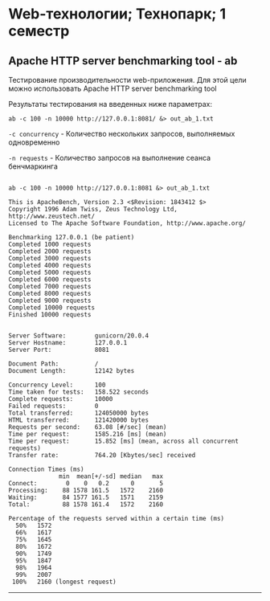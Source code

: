 # Web-технологии; Технопарк; 1 семестр

## Apache HTTP server benchmarking tool - ab

Тестирование производительности web-приложения. Для этой цели можно использовать Apache HTTP server benchmarking tool

Результаты тестирования на введенных ниже параметрах:

`ab -c 100 -n 10000 http://127.0.0.1:8081/ &> out_ab_1.txt`
 
`-c concurrency` - Количество нескольких запросов, выполняемых одновременно

`-n requests` - Количество запросов на выполнение сеанса бенчмаркинга

```Console

ab -c 100 -n 10000 http://127.0.0.1:8081 &> out_ab_1.txt

This is ApacheBench, Version 2.3 <$Revision: 1843412 $>
Copyright 1996 Adam Twiss, Zeus Technology Ltd, http://www.zeustech.net/
Licensed to The Apache Software Foundation, http://www.apache.org/

Benchmarking 127.0.0.1 (be patient)
Completed 1000 requests
Completed 2000 requests
Completed 3000 requests
Completed 4000 requests
Completed 5000 requests
Completed 6000 requests
Completed 7000 requests
Completed 8000 requests
Completed 9000 requests
Completed 10000 requests
Finished 10000 requests


Server Software:        gunicorn/20.0.4
Server Hostname:        127.0.0.1
Server Port:            8081

Document Path:          /
Document Length:        12142 bytes

Concurrency Level:      100
Time taken for tests:   158.522 seconds
Complete requests:      10000
Failed requests:        0
Total transferred:      124050000 bytes
HTML transferred:       121420000 bytes
Requests per second:    63.08 [#/sec] (mean)
Time per request:       1585.216 [ms] (mean)
Time per request:       15.852 [ms] (mean, across all concurrent requests)
Transfer rate:          764.20 [Kbytes/sec] received

Connection Times (ms)
              min  mean[+/-sd] median   max
Connect:        0    0   0.2      0       5
Processing:    88 1578 161.5   1572    2160
Waiting:       84 1577 161.5   1571    2159
Total:         88 1578 161.4   1572    2160

Percentage of the requests served within a certain time (ms)
  50%   1572
  66%   1617
  75%   1645
  80%   1672
  90%   1749
  95%   1847
  98%   1964
  99%   2007
 100%   2160 (longest request)
```

____

